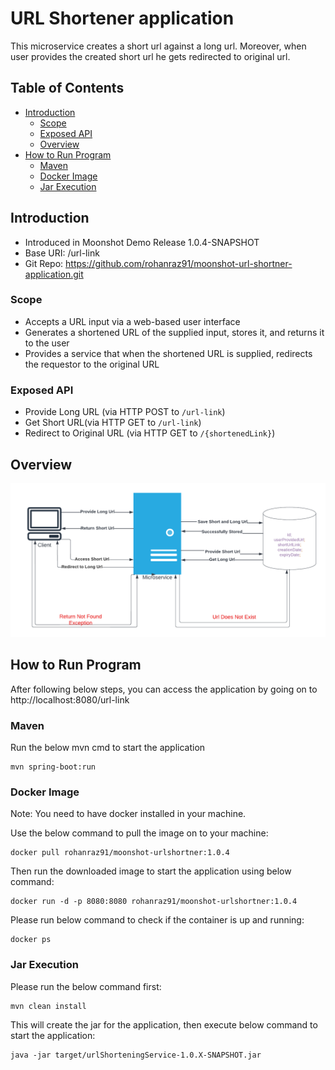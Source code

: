 # URL Shortener application

This microservice creates a short url against a long url. Moreover, when user provides the created short url he gets 
redirected to original url. 

## Table of Contents

- [Introduction](#introduction)
  - [Scope](#Scope)
  - [Exposed API](#exposed-api)
  - [Overview](#overview)
- [How to Run Program](#How-to-Run-Program)
  - [Maven](#Maven)
  - [Docker Image](#Docker-Image)
  - [Jar Execution](#Jar-Execution)
  
## Introduction

- Introduced in Moonshot Demo Release 1.0.4-SNAPSHOT
- Base URI: /url-link
- Git Repo: <https://github.com/rohanraz91/moonshot-url-shortner-application.git>

### Scope
- Accepts a URL input via a web-based user interface
- Generates a shortened URL of the supplied input, stores it, and returns it to the user
- Provides a service that when the shortened URL is supplied, redirects the requestor to the original URL

### Exposed API
- Provide Long URL (via HTTP POST to `/url-link`)
- Get Short URL(via HTTP GET to `/url-link`)
- Redirect to Original URL (via HTTP GET to `/{shortenedLink}`)

## Overview
![Overview](Images/Overview_diagram.png)

## How to Run Program
After following below steps, you can access the application by going on to http://localhost:8080/url-link

### Maven
Run the below mvn cmd to start the application
```
mvn spring-boot:run
```

### Docker Image
Note: You need to have docker installed in your machine.

Use the below command to pull the image on to your machine:
```
docker pull rohanraz91/moonshot-urlshortner:1.0.4
```
Then run the downloaded image to start the application using below command:
```
docker run -d -p 8080:8080 rohanraz91/moonshot-urlshortner:1.0.4
```
Please run below command to check if the container is up and running:
```
docker ps
```

### Jar Execution
Please run the below command first:
```
mvn clean install
```
This will create the jar for the application, then execute below command to start the application:
```
java -jar target/urlShorteningService-1.0.X-SNAPSHOT.jar
```

